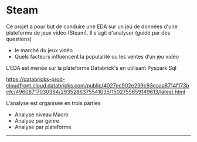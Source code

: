 # Steam

Ce projet a pour but de conduire une EDA sur un jeu de données d'une plateforme de jeux vidéo (Steam).
Il s'agit d'analyser (guidé par des questions)
* le marché du jeux vidéo
* Quels facteurs influencent la popularité ou les ventes d’un jeu vidéo

L'EDA est menée sur la plateforme Databrick's en utilisant Pyspark Sql

https://databricks-prod-cloudfront.cloud.databricks.com/public/4027ec902e239c93eaaa8714f173bcfc/49608717030384/2935286375541035/1502755659149613/latest.html

L'analyse est organisée en trois parties

* Analyse niveau Macro
* Analyse par genre
* Analyse par plateforme

---



